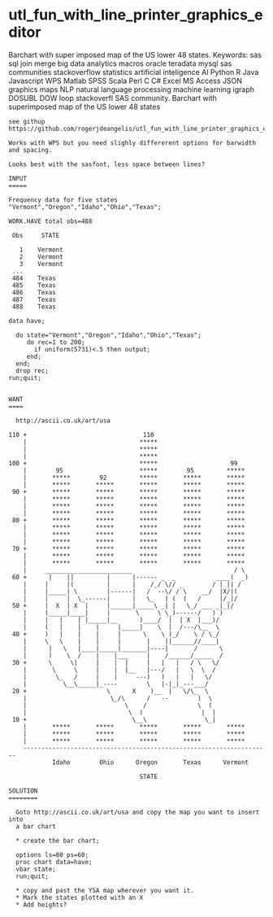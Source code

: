 # utl_fun_with_line_printer_graphics_editor
Barchart with super imposed map of the US lower 48 states. Keywords: sas sql join merge big data analytics macros oracle teradata mysql sas communities stackoverflow statistics artificial inteligence AI Python R Java Javascript WPS Matlab SPSS Scala Perl C C# Excel MS Access JSON graphics maps NLP natural language processing machine learning igraph DOSUBL DOW loop stackoverfl SAS community.
    Barchart with superimposed map of the US lower 48 states

    see githup
    https://github.com/rogerjdeangelis/utl_fun_with_line_printer_graphics_editor

    Works with WPS but you need slighly differerent options for barwidth and spacing.

    Looks best with the sasfont, less space between lines?

    INPUT
    =====

    Frequency data for five states "Vermont","Oregon","Idaho","Ohio","Texas";

    WORK.HAVE total obs=488

     Obs     STATE

       1    Vermont
       2    Vermont
       3    Vermont
     ...
     484    Texas
     485    Texas
     486    Texas
     487    Texas
     488    Texas

    data have;

      do state="Vermont","Oregon","Idaho","Ohio","Texas";
         do rec=1 to 200;
           if uniform(5731)<.5 then output;
         end;
      end;
      drop rec;
    run;quit;


    WANT
    ====

      http://ascii.co.uk/art/usa

    110 +                                110
        |                               *****
        |                               *****
        |                               *****
    100 +                               *****                    99
        |        95                     *****        95         *****
        |       *****        92         *****       *****       *****
        |       *****       *****       *****       *****       *****
     90 +       *****       *****       *****       *****       *****
        |       *****       *****       *****       *****       *****
        |       *****       *****       *****       *****       *****
        |       *****       *****       *****       *****       *****
     80 +       *****       *****       *****       *****       *****
        |       *****       *****       *****       *****       *****
        |       *****       *****       *****       *****       *****
        |       *****       *****       *****       *****       *****
     70 +       *****       *****       *****       *****       *****
        |       *****       *****       *****       *****       *****
        |       *****       *****       *****       *****       *****
        |     ________________________                            / \
     60 +      |    ||         |      |------ _  _           ____(  _)
        |     |     |(         |      |    /_/ \// _        / | || /
        |     |_____| \        |------|   /  --\/ / \    __/  |X/|(
        |     |     |  \_------|      |   \_   | (  (   /     |/_|/
     50 +     |  X  | X  |     |______|_____\ _| |   \_/ ___ _|_|/
        |     (_____|____|     |       \     \ \_)------/   ) )
        |     |   |    | |_____|__      )____/  |  | X  |___)/
        |     (   |    |    |     |_____|    \  |  /---/\__  \
     40 +     )   |    |    |     |      \    \ )_/    \ / \_/
        |     \   \    |    |     |       |    ||______//____|
        |      |   \   |____|_____|_______|----|       /      \
        |      )    \  /    |    |___     |    /______/_____  /
     30 +      \     \|     |    |  |     |   |   |   / \   \/
        |       \     \     |    |  |__   |---/   |   \  \  /
        |        \_   /     |    |     ---)   )   |   |   \/
        |          \__\_____|_----        \   |-|_|_---___/
     20 +                      \      X    )__  |   \/\_  \
        |                       \_/\      /   --        )  \
        |                           \    /              \  (
        |                            \  (                |  |
     10 +                             \__\                \_|
        |       *****       *****       *****       *****       *****
        |       *****       *****       *****       *****       *****
        |       *****       *****       *****       *****       *****
        --------------------------------------------------------------------
                Idaho        Ohio      Oregon       Texas      Vermont

                                        STATE

    SOLUTION
    ========

      Goto http://ascii.co.uk/art/usa and copy the map you want to insert into
      a bar chart

      * create the bar chart;

      options ls=80 ps=60;
      proc chart data=have;
      vbar state;
      run;quit;

      * copy and past the YSA map wherever you want it.
      * Mark the states plotted with an X
      * Add heights?

